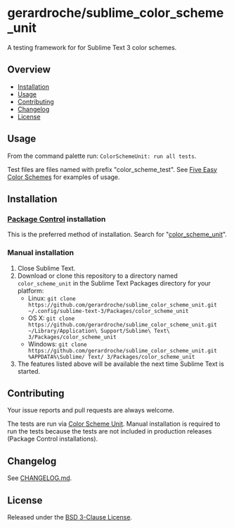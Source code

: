 # gerardroche/sublime_color_scheme_unit

A testing framework for for Sublime Text 3 color schemes.

## Overview

* [Installation](#installation)
* [Usage](#usage)
* [Contributing](#contributing)
* [Changelog](#changelog)
* [License](#license)

## Usage

From the command palette run: `ColorSchemeUnit: run all tests`.

Test files are files named with prefix "color_scheme_test". See [Five Easy Color Schemes](https://github.com/gerardroche/sublime_five_easy_color_schemes) for examples of usage.

## Installation

### [Package Control](https://packagecontrol.io) installation

This is the preferred method of installation. Search for "[color_scheme_unit](https://packagecontrol.io/search/color_scheme_unit)".

### Manual installation

1. Close Sublime Text.
2. Download or clone this repository to a directory named `color_scheme_unit` in the Sublime Text Packages directory for your platform:
    * Linux: `git clone https://github.com/gerardroche/sublime_color_scheme_unit.git ~/.config/sublime-text-3/Packages/color_scheme_unit`
    * OS X: `git clone https://github.com/gerardroche/sublime_color_scheme_unit.git ~/Library/Application\ Support/Sublime\ Text\ 3/Packages/color_scheme_unit`
    * Windows: `git clone https://github.com/gerardroche/sublime_color_scheme_unit.git %APPDATA%\Sublime/ Text/ 3/Packages/color_scheme_unit`
3. The features listed above will be available the next time Sublime Text is started.

## Contributing

Your issue reports and pull requests are always welcome.

The tests are run via [Color Scheme Unit](https://github.com/gerardroche/sublime_color_scheme_unit). Manual installation is required to run the tests because the tests are not included in production releases (Package Control installations).

## Changelog

See [CHANGELOG.md](CHANGELOG.md).

## License

Released under the [BSD 3-Clause License](LICENSE).
